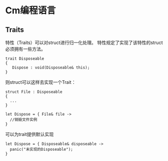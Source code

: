 # Cm编程语言

## Traits
特性（Traits）可以对struct进行归一化处理。
特性规定了实现了该特性的struct必须拥有一些方法。

```cm
trait Disposeable
{
   Dispose : void(Disposeable& this);
}
```

则struct可以这样去实现一个Trait：

```cm
struct File : Disposeable
{
  ...
}

let Dispose = { File& file ->
  //销毁文件实例
}

```

可以为trait提供默认实现

```cm
let Dispose = { Disposeable& disposeable ->
  panic("未实现的Disposeable");
}

```
